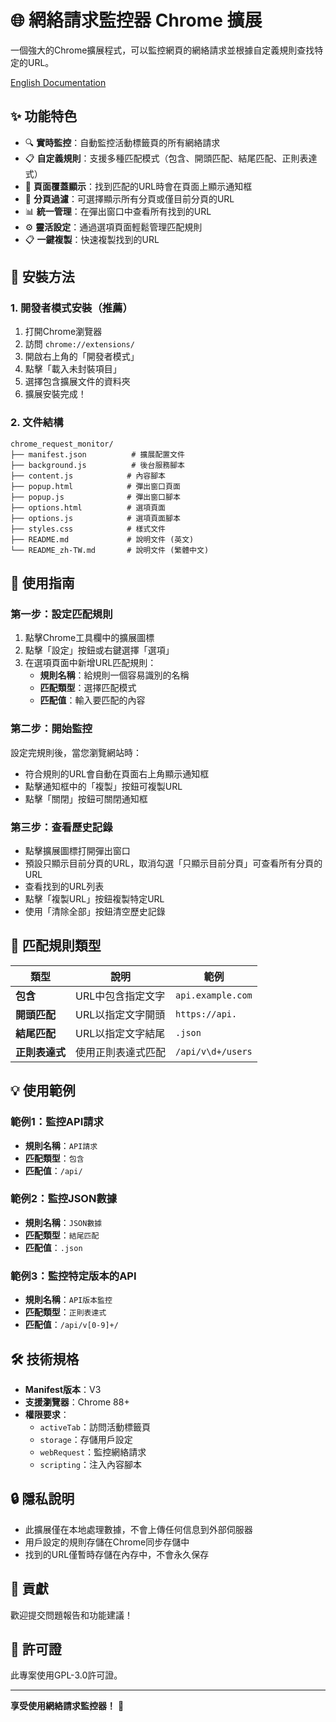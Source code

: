 # 🌐 網絡請求監控器 Chrome 擴展

一個強大的Chrome擴展程式，可以監控網頁的網絡請求並根據自定義規則查找特定的URL。

[English Documentation](README.md)

## ✨ 功能特色

- 🔍 **實時監控**：自動監控活動標籤頁的所有網絡請求
- 📋 **自定義規則**：支援多種匹配模式（包含、開頭匹配、結尾匹配、正則表達式）
- 📌 **頁面覆蓋顯示**：找到匹配的URL時會在頁面上顯示通知框
- 🎯 **分頁過濾**：可選擇顯示所有分頁或僅目前分頁的URL
- 📊 **統一管理**：在彈出窗口中查看所有找到的URL
- ⚙️ **靈活設定**：通過選項頁面輕鬆管理匹配規則
- 📋 **一鍵複製**：快速複製找到的URL

## 🚀 安裝方法

### 1. 開發者模式安裝（推薦）

1. 打開Chrome瀏覽器
2. 訪問 `chrome://extensions/`
3. 開啟右上角的「開發者模式」
4. 點擊「載入未封裝項目」
5. 選擇包含擴展文件的資料夾
6. 擴展安裝完成！

### 2. 文件結構

```
chrome_request_monitor/
├── manifest.json          # 擴展配置文件
├── background.js          # 後台服務腳本
├── content.js            # 內容腳本
├── popup.html            # 彈出窗口頁面
├── popup.js              # 彈出窗口腳本
├── options.html          # 選項頁面
├── options.js            # 選項頁面腳本
├── styles.css            # 樣式文件
├── README.md             # 說明文件 (英文)
└── README_zh-TW.md       # 說明文件 (繁體中文)
```

## 📖 使用指南

### 第一步：設定匹配規則

1. 點擊Chrome工具欄中的擴展圖標
2. 點擊「設定」按鈕或右鍵選擇「選項」
3. 在選項頁面中新增URL匹配規則：
   - **規則名稱**：給規則一個容易識別的名稱
   - **匹配類型**：選擇匹配模式
   - **匹配值**：輸入要匹配的內容

### 第二步：開始監控

設定完規則後，當您瀏覽網站時：
- 符合規則的URL會自動在頁面右上角顯示通知框
- 點擊通知框中的「複製」按鈕可複製URL
- 點擊「關閉」按鈕可關閉通知框

### 第三步：查看歷史記錄

- 點擊擴展圖標打開彈出窗口
- 預設只顯示目前分頁的URL，取消勾選「只顯示目前分頁」可查看所有分頁的URL
- 查看找到的URL列表
- 點擊「複製URL」按鈕複製特定URL
- 使用「清除全部」按鈕清空歷史記錄

## 🔧 匹配規則類型

| 類型 | 說明 | 範例 |
|------|------|------|
| **包含** | URL中包含指定文字 | `api.example.com` |
| **開頭匹配** | URL以指定文字開頭 | `https://api.` |
| **結尾匹配** | URL以指定文字結尾 | `.json` |
| **正則表達式** | 使用正則表達式匹配 | `/api/v\d+/users` |

## 💡 使用範例

### 範例1：監控API請求
- **規則名稱**：`API請求`
- **匹配類型**：`包含`
- **匹配值**：`/api/`

### 範例2：監控JSON數據
- **規則名稱**：`JSON數據`
- **匹配類型**：`結尾匹配`
- **匹配值**：`.json`

### 範例3：監控特定版本的API
- **規則名稱**：`API版本監控`
- **匹配類型**：`正則表達式`
- **匹配值**：`/api/v[0-9]+/`

## 🛠️ 技術規格

- **Manifest版本**：V3
- **支援瀏覽器**：Chrome 88+
- **權限要求**：
  - `activeTab`：訪問活動標籤頁
  - `storage`：存儲用戶設定
  - `webRequest`：監控網絡請求
  - `scripting`：注入內容腳本

## 🔒 隱私說明

- 此擴展僅在本地處理數據，不會上傳任何信息到外部伺服器
- 用戶設定的規則存儲在Chrome同步存儲中
- 找到的URL僅暫時存儲在內存中，不會永久保存

## 🤝 貢獻

歡迎提交問題報告和功能建議！

## 📄 許可證

此專案使用GPL-3.0許可證。

---

**享受使用網絡請求監控器！** 🎉 
